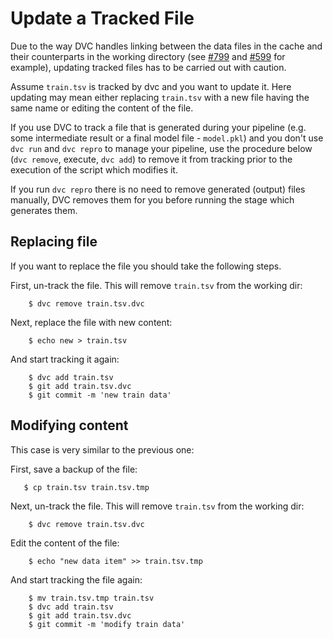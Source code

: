 # Update a Tracked File

Due to the way DVC handles linking between the data files in the cache and
their counterparts in the working directory (see
[#799](https://github.com/iterative/dvc/issues/799) and
[#599](https://github.com/iterative/dvc/issues/599) for example), updating
tracked files has to be carried out with caution.

Assume `train.tsv` is tracked by dvc and you want to update it. Here updating
may mean either replacing `train.tsv` with a new file having the same name or
editing the content of the file.

If you use DVC to track a file that is generated during your pipeline (e.g.
some intermediate result or a final model file - `model.pkl`) and you don't
use `dvc run` and `dvc repro` to manage your pipeline, use the procedure below
(`dvc remove`, execute, `dvc add`) to remove it from tracking prior to the
execution of the script which modifies it.

If you run `dvc repro` there is no need to remove generated (output) files
manually, DVC removes them for you before running the stage which generates
them.

## Replacing file

If you want to replace the file you should take the following steps.

First, un-track the file. This will remove `train.tsv` from the working dir:

```dvc
    $ dvc remove train.tsv.dvc
```

Next, replace the file with new content:

```dvc
    $ echo new > train.tsv
```

And start tracking it again:

```dvc
    $ dvc add train.tsv
    $ git add train.tsv.dvc
    $ git commit -m 'new train data'
```

## Modifying content

This case is very similar to the previous one:

First, save a backup of the file:

```dvc
   $ cp train.tsv train.tsv.tmp
```

Next, un-track the file. This will remove `train.tsv` from the working dir:

```dvc
    $ dvc remove train.tsv.dvc
```

Edit the content of the file:

```dvc
    $ echo "new data item" >> train.tsv.tmp
```

And start tracking the file again:

```dvc
    $ mv train.tsv.tmp train.tsv
    $ dvc add train.tsv
    $ git add train.tsv.dvc
    $ git commit -m 'modify train data'
```

